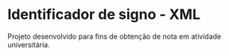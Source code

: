 # Identificador de signo - XML
 Projeto desenvolvido para fins de obtenção de nota em atividade universitária.

